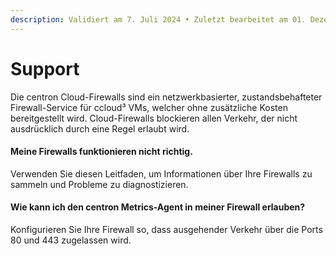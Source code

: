 ```yaml
---
description: Validiert am 7. Juli 2024 • Zuletzt bearbeitet am 01. Dezember 2024
---
```


# Support

Die centron Cloud-Firewalls sind ein netzwerkbasierter, zustandsbehafteter Firewall-Service für ccloud³ VMs, welcher ohne zusätzliche Kosten bereitgestellt wird. Cloud-Firewalls blockieren allen Verkehr, der nicht ausdrücklich durch eine Regel erlaubt wird.

#### Meine Firewalls funktionieren nicht richtig.

Verwenden Sie diesen Leitfaden, um Informationen über Ihre Firewalls zu sammeln und Probleme zu diagnostizieren.

#### Wie kann ich den centron Metrics-Agent in meiner Firewall erlauben?&#x20;

Konfigurieren Sie Ihre Firewall so, dass ausgehender Verkehr über die Ports 80 und 443 zugelassen wird.

